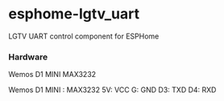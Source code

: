 # esphome-lgtv_uart
LGTV UART control component for ESPHome
### Hardware
Wemos D1 MINI
MAX3232

Wemos D1 MINI : MAX3232
5V: VCC
G: GND
D3: TXD
D4: RXD
